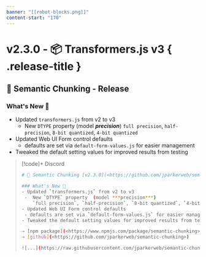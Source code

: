 ```yaml
---
banner: "[[robot-blocks.png]]"
content-start: "170"
---
```



# v2.3.0 - 📦 Transformers.js v3 { .release-title }
 ## 🍱 Semantic Chunking - Release 

### What's New 🎉
- Updated `transformers.js` from v2 to v3
  -  New `DTYPE` property  (model ***precision***)
     `full precision`, `half-precision`, `8-bit quantized`, `4-bit quantized`
- Updated Web UI Form control defaults
  - defaults are set via `default-form-values.js` for easier management
- Tweaked the default setting values for improved results from testing




> [!code]+ Discord
> ```bash
># 🍱 Semantic Chunking [v2.3.0](<https://github.com/jparkerweb/semantic-chunking/releases/tag/2.3.4>)
>
>### What's New 🎉
>- Updated `transformers.js` from v2 to v3
>  -  New `DTYPE` property  (model ***precision***)
>     `full precision`, `half-precision`, `8-bit quantized`, `4-bit quantized`
>- Updated Web UI Form control defaults
>  - defaults are set via `default-form-values.js` for easier management
>- Tweaked the default setting values for improved results from testing
>
>⇢ [npm package](<https://www.npmjs.com/package/semantic-chunking>)
>⇢ [github](<https://github.com/jparkerweb/semantic-chunking>)
>
>![...](https://raw.githubusercontent.com/jparkerweb/semantic-chunking/refs/heads/main/.vault/semantic-chunking/images/releases/v2.3.0.jpg)
> ```

